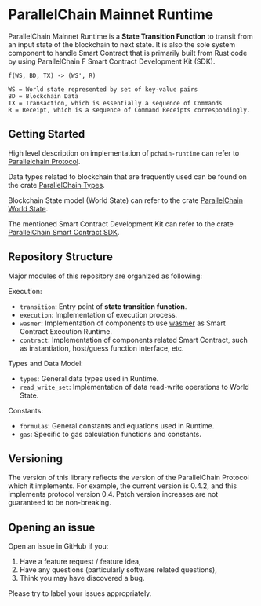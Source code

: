 # ParallelChain Mainnet Runtime

ParallelChain Mainnet Runtime is a **State Transition Function** to transit from an input state of the blockchain to next state. It is also the sole system component to handle Smart Contract that is primarily built from Rust code by using ParallelChain F Smart Contract Development Kit (SDK).

```
f(WS, BD, TX) -> (WS', R)

WS = World state represented by set of key-value pairs
BD = Blockchain Data
TX = Transaction, which is essentially a sequence of Commands
R = Receipt, which is a sequence of Command Receipts correspondingly.
```

## Getting Started

High level description on implementation of `pchain-runtime` can refer to [Parallelchain Protocol](https://github.com/parallelchain-io/parallelchain-protocol).

Data types related to blockchain that are frequently used can be found on the crate [ParallelChain Types](https://crates.io/crates/pchain-types).

Blockchain State model (World State) can refer to the crate [ParallelChain World State](https://crates.io/crates/pchain-world-state).

The mentioned Smart Contract Development Kit can refer to the crate [ParallelChain Smart Contract SDK](https://crates.io/crates/pchain-sdk).

## Repository Structure

Major modules of this repository are organized as following:

Execution:

- `transition`: Entry point of **state transition function**.
- `execution`: Implementation of execution process.
- `wasmer`: Implementation of components to use [wasmer](https://wasmer.io/) as Smart Contract Execution Runtime.
- `contract`: Implementation of components related Smart Contract, such as instantiation, host/guess function interface, etc.

Types and Data Model:

- `types`: General data types used in Runtime.
- `read_write_set`: Implementation of data read-write operations to World State.

Constants:

- `formulas`: General constants and equations used in Runtime.
- `gas`: Specific to gas calculation functions and constants.

## Versioning 

The version of this library reflects the version of the ParallelChain Protocol which it implements. For example, the current version is 0.4.2, and this implements protocol version 0.4. Patch version increases are not guaranteed to be non-breaking.

## Opening an issue

Open an issue in GitHub if you:

1. Have a feature request / feature idea,
2. Have any questions (particularly software related questions),
3. Think you may have discovered a bug.

Please try to label your issues appropriately.